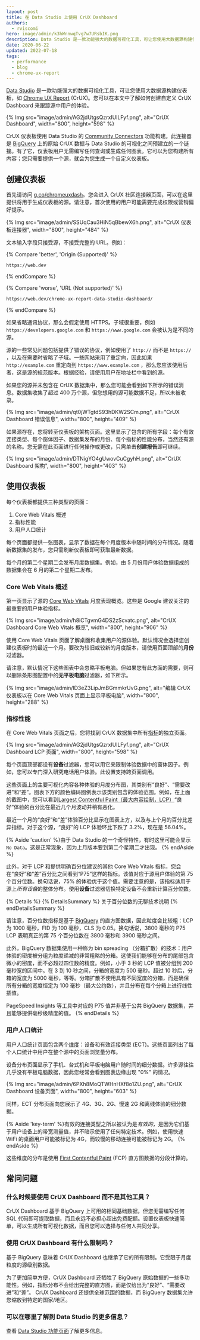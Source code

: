 ```yaml
---
layout: post
title: 在 Data Studio 上使用 CrUX Dashboard
authors:
  - rviscomi
hero: image/admin/k3hWnnwqTvg7w7URsbIK.png
description: Data Studio 是一款功能强大的数据可视化工具，可让您使用大数据源构建仪表板，如 Chrome UX Report。您可以在本文中了解如何创建自定义 CrUX Dashboard 来跟踪源中用户的体验。
date: 2020-06-22
updated: 2022-07-18
tags:
  - performance
  - blog
  - chrome-ux-report
---
```


[Data Studio](https://marketingplatform.google.com/about/data-studio/) 是一款功能强大的数据可视化工具，可让您使用大数据源构建仪表板，如 [Chrome UX Report](https://developer.chrome.com/docs/crux/) (CrUX)。您可以在本文中了解如何创建自定义 CrUX Dashboard 来跟踪源中用户的体验。

{% Img src="image/admin/AG2jdUtgsQzrxIUlLFyf.png", alt="CrUX Dashboard", width="800", height="598" %}

CrUX 仪表板使用 Data Studio 的 [Community Connectors](https://developers.google.com/datastudio/connector/) 功能构建。此连接器是 [BigQuery](https://console.cloud.google.com/bigquery?p=chrome-ux-report) 上的原始 CrUX 数据与 Data Studio 的可视化之间预建立的一个链接。有了它，仪表板用户无需编写任何查询或生成任何图表。它可以为您构建所有内容；您只需要提供一个源，就会为您生成一个自定义仪表板。

## 创建仪表板

首先请访问 [g.co/chromeuxdash](https://g.co/chromeuxdash)。您会进入 CrUX 社区连接器页面，可以在这里提供将用于生成仪表板的源。请注意，首次使用的用户可能需要完成权限或营销偏好提示。

{% Img src="image/admin/SSUqCau3HiN5qBbewX6h.png", alt="CrUX 仪表板连接器", width="800", height="484" %}

文本输入字段只接受源，不接受完整的 URL。例如：

{% Compare 'better', 'Origin (Supported)' %}

```text
https://web.dev
```

{% endCompare %}

{% Compare 'worse', 'URL (Not supported)' %}

```text
https://web.dev/chrome-ux-report-data-studio-dashboard/
```

{% endCompare %}

如果省略通讯协议，那么会假定使用 HTTPS。子域很重要，例如 `https://developers.google.com` 和 `https://www.google.com` 会被认为是不同的源。

源的一些常见问题包括提供了错误的协议，例如使用了 `http://` 而不是 `https://` ，以及在需要时省略了子域。一些网站采用了重定向，因此如果 `http://example.com` 重定向到 `https://www.example.com` ，那么您应该使用后者，这是源的规范版本。根据经验，请使用用户在地址栏中看到的源。

如果您的源并未包含在 CrUX 数据集中，那么您可能会看到如下所示的错误消息。数据集收集了超过 400 万个源，但您想用的源可能数据不足，所以未被收录。

{% Img src="image/admin/qt0jWTgtdS93hDKW2SCm.png", alt="CrUX Dashboard 错误信息", width="800", height="409" %}

如果源存在，您将转至仪表板的架构页面。这里显示了包含的所有字段：每个有效连接类型、每个窗体因子、数据集发布的月份、每个指标的性能分布，当然还有源的名称。您无需在此页面进行任何操作或更改，只需单击**创建报告**即可继续。

{% Img src="image/admin/DTNigYO4gUwovCuCgyhH.png", alt="CrUX Dashboard 架构", width="800", height="403" %}

## 使用仪表板

每个仪表板都提供三种类型的页面：

1. Core Web Vitals 概述
2. 指标性能
3. 用户人口统计

每个页面都提供一张图表，显示了数据在每个月度版本中随时间的分布情况。随着新数据集的发布，您只需刷新仪表板即可获取最新数据。

每个月的第二个星期二会发布月度数据集。例如，由 5 月份用户体验数据组成的数据集会在 6 月的第二个星期二发布。

### Core Web Vitals 概述

第一页显示了源的 [Core Web Vitals](/vitals/) 月度表现概览。这些是 Google 建议关注的最重要的用户体验指标。

{% Img src="image/admin/h8iCTgvmG4DS2zScvatc.png", alt="CrUX Dashboard Core Web Vitals 概览", width="800", height="906" %}

使用 Core Web Vitals 页面了解桌面和收集用户的源体验。默认情况会选择您创建仪表板时的最近一个月。要改为较旧或较新的月度版本，请使用页面顶部的**月份**过滤器。

请注意，默认情况下这些图表中会忽略平板电脑。但如果您有此方面的需要，则可以删除条形图配置中的**无平板电脑**过滤器，如下所示。

{% Img src="image/admin/lD3eZ3LipJmBGmmkrUvG.png", alt="编辑 CrUX 仪表板以在 Core Web Vitals 页面上显示平板电脑", width="800", height="288" %}

### 指标性能

在 Core Web Vitals 页面之后，您将找到 CrUX 数据集中所有[指标](https://developer.chrome.com/docs/crux/methodology/#metrics)的独立页面。

{% Img src="image/admin/AG2jdUtgsQzrxIUlLFyf.png", alt="CrUX Dashboard LCP 页面", width="800", height="598" %}

每个页面顶部都设有**设备**过滤器，您可以用它来限制体验数据中的窗体因子。例如，您可以专门深入研究电话用户体验。此设置支持跨页面调用。

这些页面上的主要可视化内容各种体验的月度分布图，其类别有“良好”、“需要改进”和“差”。图表下方的颜色编码图例表示该类别包含的体验范围。例如，在上面的截图中，您可以看到[Largest Contentful Paint（最大内容绘制，LCP）](/lcp/#what-is-a-good-lcp-score)“良好”体验的百分比在最近几个月波动并稍有恶化。

最近一个月的“良好”和“差”体验百分比显示在图表上方，以及与上个月的百分比差异指标。对于这个源，“良好”的 LCP 体验环比下跌了 3.2%，现在是 56.04%。

{% Aside 'caution' %}由于 Data Studio 的一个奇怪特性，有时这里可能会显示 `No Data`。这是正常现象，因为上月版本要到第二个星期二才出现。 {% endAside %}

此外，对于 LCP 和提供明确百分位建议的其他 Core Web Vitals 指标，您会在“良好”和“差”百分比之间看到“P75”这样的指标。该值对应于源用户体验的第 75 个百分位数。换句话说，75% 的体验优于这个值。需要注意的是，该指标适用于源上*所有设备*的整体分布。使用**设备**过滤器切换特定设备不会重新计算百分位数。

{% Details %} {% DetailsSummary %} 关于百分位数的无聊技术说明 {% endDetailsSummary %}

请注意，百分位数指标是基于 [BigQuery](/chrome-ux-report-bigquery/) 的直方图数据，因此粒度会比较粗：LCP 为 1000 毫秒，FID 为 100 毫秒，CLS 为 0.05。换句话说，3800 毫秒的 P75 LCP 表明真正的第 75 个百分位数在 3800 毫秒和 3900 毫秒之间。

此外，BigQuery 数据集使用一种称为 bin spreading （分箱扩散）的技术：用户体验的密度被分组为粒度递减的非常粗略的分箱。这使我们能够在分布的尾部包含微小的密度，而不必超过四位数的精度。例如，小于 3 秒的 LCP 值被分组到 200 毫秒宽的区间中。在 3 到 10 秒之间，分箱的宽度为 500 毫秒。超过 10 秒后，分箱的宽度为 5000 毫秒，等等。分箱扩散不使用具有不同宽度的分箱，而是确保所有分箱的宽度恒定为 100 毫秒（最大公约数），并且分布在每个分箱上进行线性插值。

PageSpeed Insights 等工具中对应的 P75 值并非基于公共 BigQuery 数据集，并且能够提供毫秒级精度的值。 {% endDetails %}

### 用户人口统计

用户人口统计页面包含两个[维度](https://developer.chrome.com/docs/crux/methodology/#dimensions)：设备和有效连接类型 (ECT)。这些页面列出了每个人口统计中用户在整个源中的页面浏览量分布。

设备分布页面显示了手机、台式机和平板电脑用户随时间的细分数据。许多源往往几乎没有平板电脑数据，因此您经常会看到图表边缘出现 "0%" 的情况。

{% Img src="image/admin/6PXh8MoQTWHnHXf8o1ZU.png", alt="CrUX Dashboard 设备页面", width="800", height="603" %}

同样，ECT 分布页面向您展示了 4G、3G、2G、慢速 2G 和离线体验的细分数据。

{% Aside 'key-term' %}有效的连接类型之所以被认为是*有效的*，是因为它们基于用户设备上的带宽测量值，并不暗示使用了任何特定技术。例如，使用快速 WiFi 的桌面用户可能被标记为 4G，而较慢的移动连接可能被标记为 2G。 {% endAside %}

这些维度的分布是使用 [First Contentful Paint](/fcp/) (FCP) 直方图数据的分段计算的。

## 常问问题

### 什么时候要使用 CrUX Dashboard 而不是其他工具？

CrUX Dashboard 基于 BigQuery 上可用的相同基础数据，但您无需编写任何 SQL 代码即可提取数据，而且永远不必担心超出免费配额。设置仪表板快速简单，可以生成所有可视化数据，而且您可以选择与任何人共同分享。

### 使用 CrUX Dashboard 有什么限制吗？

基于 BigQuery 意味着 CrUX Dashboard 也继承了它的所有限制。它受限于月度粒度的源级别数据。

为了更加简单方便，CrUX Dashboard 还牺牲了 BigQuery 原始数据的一些多功能性。例如，指标分布不会给出完整的直方图，而是仅给出为“良好”、“需要改进”和“差”。 CrUX Dashboard 还提供全球范围的数据，而 BigQuery 数据集允许您缩放到特定的国家/地区。

### 可以在哪里了解到 Data Studio 的更多信息？

查看 [Data Studio 功能页面](https://marketingplatform.google.com/about/data-studio/features/)了解更多信息。
